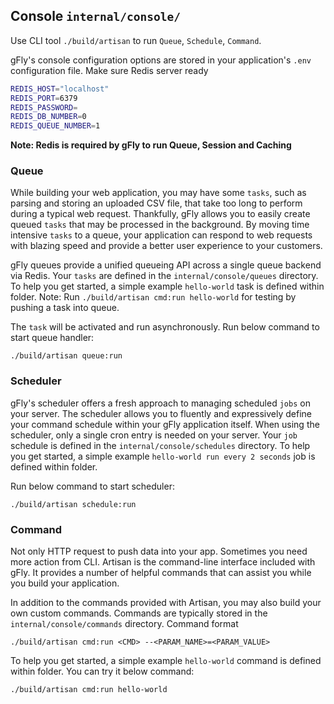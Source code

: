 ## Console `internal/console/`

Use CLI tool `./build/artisan` to run `Queue`, `Schedule`, `Command`.

gFly's console configuration options are stored in your application's `.env` configuration file. Make sure Redis server ready

```bash
REDIS_HOST="localhost"
REDIS_PORT=6379
REDIS_PASSWORD=
REDIS_DB_NUMBER=0
REDIS_QUEUE_NUMBER=1
```

**Note: Redis is required by gFly to run Queue, Session and Caching**


### Queue

While building your web application, you may have some `tasks`, such as parsing and storing an uploaded CSV file, that take too long to perform during a typical web request. Thankfully, gFly allows you to easily create queued `tasks` that may be processed in the background. By moving time intensive `tasks` to a queue, your application can respond to web requests with blazing speed and provide a better user experience to your customers.

gFly queues provide a unified queueing API across a single queue backend via Redis. Your `tasks` are defined in the `internal/console/queues` directory. To help you get started, a simple example `hello-world` task is defined within folder. Note: Run `./build/artisan cmd:run hello-world` for testing by pushing a task into queue.

The `task` will be activated and run asynchronously. Run below command to start queue handler:

    ./build/artisan queue:run

### Scheduler

gFly's scheduler offers a fresh approach to managing scheduled `jobs` on your server. The scheduler allows you to fluently and expressively define your command schedule within your gFly application itself. When using the scheduler, only a single cron entry is needed on your server. Your `job` schedule is defined in the `internal/console/schedules` directory. To help you get started, a simple example `hello-world run every 2 seconds` job is defined within folder.

Run below command to start scheduler:

    ./build/artisan schedule:run

### Command

Not only HTTP request to push data into your app. Sometimes you need more action from CLI. Artisan is the command-line interface included with gFly. It provides a number of helpful commands that can assist you while you build your application.

In addition to the commands provided with Artisan, you may also build your own custom commands. Commands are typically stored in the `internal/console/commands` directory. Command format

    ./build/artisan cmd:run <CMD> --<PARAM_NAME>=<PARAM_VALUE>

To help you get started, a simple example `hello-world` command is defined within folder. You can try it below command:

    ./build/artisan cmd:run hello-world
